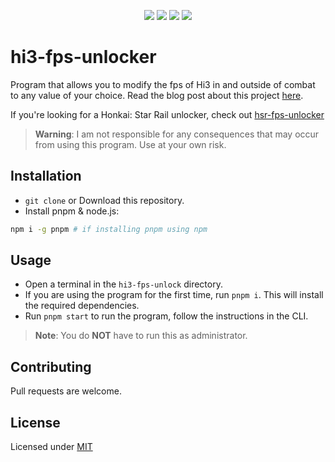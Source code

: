 <p align = "center">
    <a href="https://buymeacoffee.com/marcelmd" alt="buymeacoffee">
        <img src="https://img.shields.io/badge/Buy_Me_A_Coffee-FFDD00?style=for-the-badge&logo=buy-me-a-coffee&logoColor=black"/></a>
    <a href="https://nodejs.org" alt="node js">
        <img src="https://img.shields.io/badge/Node.js-339933?style=for-the-badge&logo=nodedotjs&logoColor=white" /></a>
    <a href = "https://pnpm.io/installation" alt = "pnpm">
        <img src = "https://img.shields.io/badge/pnpm-%234a4a4a.svg?style=for-the-badge&logo=pnpm&logoColor=white"></a>
    <a href = "https://javascript.com" alt = "javascript">
        <img src = "https://img.shields.io/badge/JavaScript-323330?style=for-the-badge&logo=javascript&logoColor=white"></a>
</p>

# hi3-fps-unlocker

Program that allows you to modify the fps of Hi3 in and outside of combat to any value of your choice.
Read the blog post about this project [here](https://dromzeh.dev/posts/hi3-fps-unlock/).

If you're looking for a Honkai: Star Rail unlocker, check out [hsr-fps-unlocker](https://github.com/dromzeh/hsr-fps-unlocker)

> **Warning**:
> I am not responsible for any consequences that may occur from using this program. Use at your own risk.

## Installation

- `git clone` or Download this repository.
- Install pnpm & node.js:

```bash
npm i -g pnpm # if installing pnpm using npm
```

## Usage

- Open a terminal in the `hi3-fps-unlock` directory.
- If you are using the program for the first time, run `pnpm i`. This will install the required dependencies.
- Run `pnpm start` to run the program, follow the instructions in the CLI.

> **Note**:
> You do **NOT** have to run this as administrator.

## Contributing

Pull requests are welcome.

## License

Licensed under [MIT](https://mit.dromzeh.dev/)
